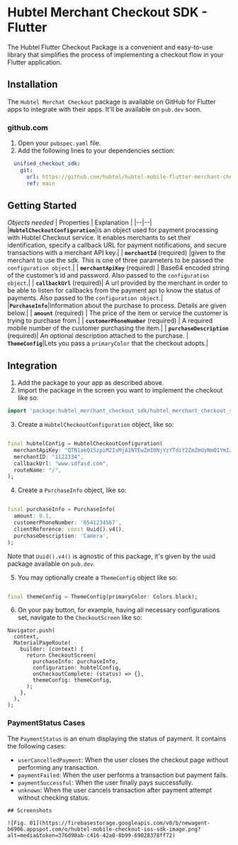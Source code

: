 # Hubtel Merchant Checkout SDK - Flutter

The Hubtel Flutter Checkout Package is a convenient and easy-to-use library that simplifies the process of implementing
a checkout flow in your Flutter application.

## Installation

The `Hubtel Merchat Checkout` package is available on GitHub for Flutter apps to integrate with their apps. It'll be available
on `pub.dev` soon.

### github.com

1. Open your `pubspec.yaml` file.
2. Add the following lines to your dependencies section:

```yaml
  unified_checkout_sdk:
    git:
      url: https://github.com/hubtel/hubtel-mobile-flutter-merchant-checkout-sdk.git
      ref: main
```

## Getting Started

_Objects needed_
| Properties | Explanation |
|--|--|
|**`HubtelCheckoutConfiguration`**|is an object used for payment processing with Hubtel Checkout service. It enables
merchants to set their identification, specify a callback URL for payment notifications, and secure transactions with a
merchant API key.|
| **`merchantId`** (required) |given to the merchant to use the sdk. This is one of three parameters to be passed
the `configuration object`.|
| **`merchantApiKey`** (required) | Base64 encoded string of the customer’s id and password. Also passed to
the `configuration object`.|
| **`callbackUrl`** (required)| A url provided by the merchant in order to be able to listen for callbacks from the
payment api to know the status of payments. Also passed to the `configuration object`.|
|**`PurchaseInfo`**|Information about the purchase to process. Details are given below.|
| **`amount`** (required) | The price of the item or service the customer is trying to purchase from.|
| **`customerPhoneNumber`** (required) | A required mobile number of the customer purchasing the item.|
| **`purchaseDescription`** (required)| An optional description attached to the purchase.
| **`ThemeConfig`**|Lets you pass a `primaryColor` that the checkout adopts.|

## Integration

1. Add the package to your app as described above.
2. Import the package in the screen you want to implement the checkout like so:
```dart
import 'package:hubtel_merchant_checkout_sdk/hubtel_merchant_checkout_sdk.dart';
```
3. Create a `HubtelCheckoutConfiguration` object, like so:

```dart

final hubtelConfig = HubtelCheckoutConfiguration(
  merchantApiKey: "QTN1akQ1SzpiM2IxMjA1NTEwZmI0NjYzYTdiY2ZmZmUyNmQ1YmIzZA==",
  merchantID: "1122334",
  callbackUrl: "www.sdfasd.com",
  routeName: "/",
);
```

4. Create a `PurchaseInfo` object, like so:

```dart

final purchaseInfo = PurchaseInfo(
  amount: 0.1,
  customerPhoneNumber: '0541234567',
  clientReference: const Uuid().v4(),
  purchaseDescription: 'Camera',
);
```

Note that `Uuid().v4()` is agnostic of this package, it's given by the uuid package available on `pub.dev`.

5. You may optionally create a `ThemeConfig` object like so:

```dart

final themeConfig = ThemeConfig(primaryColor: Colors.black);
```

6. On your pay button, for example, having all necessary configurations set, navigate to the `CheckoutScreen` like so:

```dart@
Navigator.push(
  context,
  MaterialPageRoute(
    builder: (context) {
      return CheckoutScreen(
        purchaseInfo: purchaseInfo,
        configuration: hubtelConfig,
        onCheckoutComplete: (status) => {},
        themeConfig: themeConfig,
      );
    },
  ),
);
```

### PaymentStatus Cases

The `PaymentStatus` is an enum displaying the status of payment. It contains the following cases:

- `userCancelledPayment`: When the user closes the checkout page without performing any transaction.
- `paymentFailed`: When the user performs a transaction but payment fails.
- `paymentSuccessful`: When the user finally pays successfully.
- `unknown`: When the user cancels transaction after payment attempt without checking status.

```
## Screenshots

![Fig. 01](https://firebasestorage.googleapis.com/v0/b/newagent-b6906.appspot.com/o/hubtel-mobile-checkout-ios-sdk-image.png?alt=media&token=376d90ab-c416-42a0-8b99-69028378ff72)
